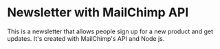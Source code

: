# Newsletter with MailChimp API
 This is a newsletter that allows people sign up for a new product and get updates. It's created with MailChimp's API and Node js.
